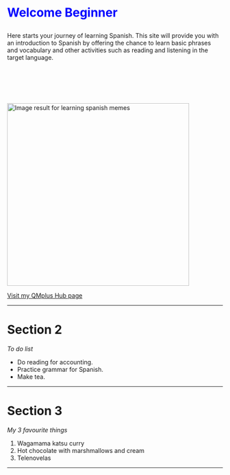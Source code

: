 <h1><p style="color:blue;">Welcome Beginner</p></h1>
<p>Here starts your journey of learning Spanish. This site will provide you with an introduction to Spanish by offering the chance to learn basic phrases and vocabulary and other activities such as reading and listening in the target language.</p>

<img class="irc_mi" class="imgLeft" 
src="https://www.fluentu.com/blog/spanish/wp-content/uploads/sites/2/2014/05/learn-spanish-vocabulary-reddit-memes.jpg" onload="typeof google==='object'&amp;&amp;google.aft&amp;&amp;google.aft(this)" width="425" height="425" style="margin-top: 84px;" alt="Image result for learning spanish memes">

<a href="https://hub.qmplus.qmul.ac.uk/artefact/blog/view/index.php?id=558965">Visit my QMplus Hub page</a>
<hr>
<h1>Section 2</h1>
<p> <em>To do list</em> </p>
<ul>
  <li>Do reading for accounting.</li>
  <li>Practice grammar for Spanish.</li>
  <li>Make tea.</li>
  </ul>
  <hr>
  <h1>Section 3</h1>
  <p> <em>My 3 favourite things</em> </p>
  <ol>
  <li>Wagamama katsu curry</li>
  <li>Hot chocolate with marshmallows and cream</li>
  <li>Telenovelas</li>
  </ol>
  <hr>
